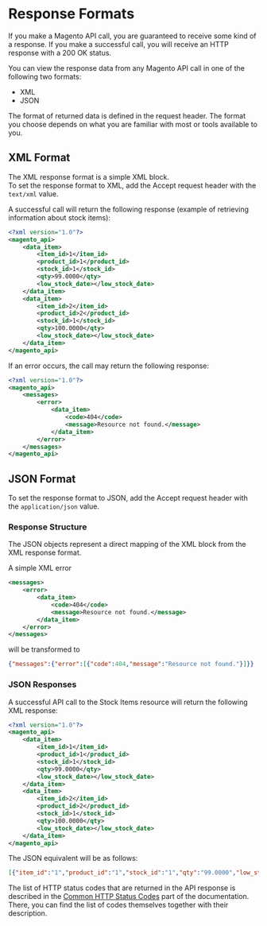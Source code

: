 # Response Formats

If you make a Magento API call, you are guaranteed to receive some kind of a response. If you make a successful call, you will receive an HTTP response with a 200 OK status.

You can view the response data from any Magento API call in one of the following two formats:

*   XML
*   JSON

The format of returned data is defined in the request header. The format you choose depends on what you are familiar with most or tools available to you.

## XML Format

The XML response format is a simple XML block.  
To set the response format to XML, add the Accept request header with the `text/xml` value.

A successful call will return the following response (example of retrieving information about stock items):

```xml
<?xml version="1.0"?>
<magento_api>
    <data_item>
        <item_id>1</item_id>
        <product_id>1</product_id>
        <stock_id>1</stock_id>
        <qty>99.0000</qty>
        <low_stock_date></low_stock_date>
    </data_item>
    <data_item>
        <item_id>2</item_id>
        <product_id>2</product_id>
        <stock_id>1</stock_id>
        <qty>100.0000</qty>
        <low_stock_date></low_stock_date>
    </data_item>
</magento_api>
```

If an error occurs, the call may return the following response:

```xml
<?xml version="1.0"?>
<magento_api>
    <messages>
        <error>
            <data_item>
                <code>404</code>
                <message>Resource not found.</message>
            </data_item>
        </error>
    </messages>
</magento_api>
```

## JSON Format

To set the response format to JSON, add the Accept request header with the `application/json` value.

### Response Structure

The JSON objects represent a direct mapping of the XML block from the XML response format.

A simple XML error

```xml
<messages>
    <error>
        <data_item>
            <code>404</code>
            <message>Resource not found.</message>
        </data_item>
    </error>
</messages>
```

will be transformed to

```json
{"messages":{"error":[{"code":404,"message":"Resource not found."}]}}
```

### JSON Responses

A successful API call to the Stock Items resource will return the following XML response:

```xml
<?xml version="1.0"?>
<magento_api>
    <data_item>
        <item_id>1</item_id>
        <product_id>1</product_id>
        <stock_id>1</stock_id>
        <qty>99.0000</qty>
        <low_stock_date></low_stock_date>
    </data_item>
    <data_item>
        <item_id>2</item_id>
        <product_id>2</product_id>
        <stock_id>1</stock_id>
        <qty>100.0000</qty>
        <low_stock_date></low_stock_date>
    </data_item>
</magento_api>
```

The JSON equivalent will be as follows:

```json
[{"item_id":"1","product_id":"1","stock_id":"1","qty":"99.0000","low_stock_date":null},{"item_id":"2","product_id":"2","stock_id":"1","qty":"100.0000","low_stock_date":null}]
```

The list of HTTP status codes that are returned in the API response is described in the [Common HTTP Status Codes](common_http_status_codes.md "Common HTTP Status Codes") part of the documentation. There, you can find the list of codes themselves together with their description.